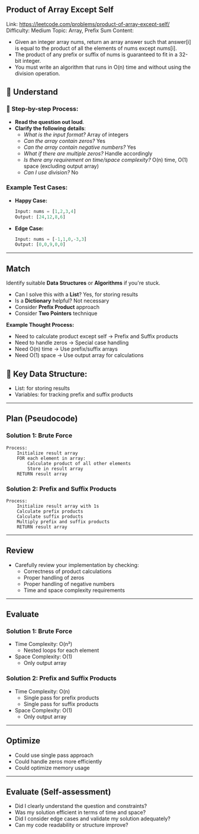 ## Product of Array Except Self
Link: https://leetcode.com/problems/product-of-array-except-self/
Difficulty: Medium
Topic: Array, Prefix Sum
Content: 
- Given an integer array nums, return an array answer such that answer[i] is equal to the product of all the elements of nums except nums[i].
- The product of any prefix or suffix of nums is guaranteed to fit in a 32-bit integer.
- You must write an algorithm that runs in O(n) time and without using the division operation.

## 📖 Understand 

### 📌 Step-by-step Process:
- **Read the question out loud**.
- **Clarify the following details**:
  - *What is the input format?* Array of integers
  - *Can the array contain zeros?* Yes
  - *Can the array contain negative numbers?* Yes
  - *What if there are multiple zeros?* Handle accordingly
  - *Is there any requirement on time/space complexity?* O(n) time, O(1) space (excluding output array)
  - *Can I use division?* No

### Example Test Cases:
- **Happy Case:**
  ```python
  Input: nums = [1,2,3,4]
  Output: [24,12,8,6]
  ```

- **Edge Case:**
  ```python
  Input: nums = [-1,1,0,-3,3]
  Output: [0,0,9,0,0]
  ```

---

## Match
Identify suitable **Data Structures** or **Algorithms** if you're stuck.

- Can I solve this with a **List**? Yes, for storing results
- Is a **Dictionary** helpful? Not necessary
- Consider **Prefix Product** approach
- Consider **Two Pointers** technique

**Example Thought Process:**
- Need to calculate product except self → Prefix and Suffix products
- Need to handle zeros → Special case handling
- Need O(n) time → Use prefix/suffix arrays
- Need O(1) space → Use output array for calculations

## 🔑 Key Data Structure:
- List: for storing results
- Variables: for tracking prefix and suffix products

---

## Plan (Pseudocode)

### Solution 1: Brute Force
```pseudo
Process:
    Initialize result array
    FOR each element in array:
        Calculate product of all other elements
        Store in result array
    RETURN result array
```

### Solution 2: Prefix and Suffix Products
```pseudo
Process:
    Initialize result array with 1s
    Calculate prefix products
    Calculate suffix products
    Multiply prefix and suffix products
    RETURN result array
```

---

## Review
- Carefully review your implementation by checking:
  - Correctness of product calculations
  - Proper handling of zeros
  - Proper handling of negative numbers
  - Time and space complexity requirements

---

## Evaluate
### Solution 1: Brute Force
- Time Complexity: O(n²)
  - Nested loops for each element
- Space Complexity: O(1)
  - Only output array

### Solution 2: Prefix and Suffix Products
- Time Complexity: O(n)
  - Single pass for prefix products
  - Single pass for suffix products
- Space Complexity: O(1)
  - Only output array

---

## Optimize
- Could use single pass approach
- Could handle zeros more efficiently
- Could optimize memory usage

---

## Evaluate (Self-assessment)
- Did I clearly understand the question and constraints?
- Was my solution efficient in terms of time and space?
- Did I consider edge cases and validate my solution adequately?
- Can my code readability or structure improve?
